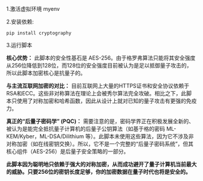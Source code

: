 1.激活虚拟环境 myenv

2.安装依赖:
```
pip install cryptography
```

3.运行脚本

  **核心优势：**
  此脚本的安全性基石是 AES-256。由于格罗弗算法只能将其安全强度从256位降低到128位，而128位的安全强度目前被认为是足以抵御量子攻击的，所以此脚本加密核心是抗量子的。
  
  **与主流互联网加密的对比：**
  目前互联网上大量的HTTPS证书和安全协议依赖于RSA和ECC。这些非对称算法在理论上会被秀尔算法完全攻破。相比之下，此脚本只使用了对称加密和哈希函数，因此从设计上就对已知的量子攻击有更强的免疫力。
  
  **真正的“后量子密码学” (PQC)：**
  需要注意的是，密码学界正在积极发展全新的、被认为是能完全抵抗量子计算机的后量子公钥算法（如基于格的密码 ML-KEM/Kyber，ML-DSA/Dilithium 等）。此脚本未使用这些算法，因为它不涉及非对称加密（如在线密钥交换）。所以，它不是一个完整的“后量子密码系统”，但其核心组件（AES-256）是后量子安全策略的一部分。

**此脚本因为聪明地只依赖于强大的对称加密，从而成功避开了量子计算机当前最大的威胁。只要256位的密钥长度足够，你的加密数据在量子时代也将是安全的。**
